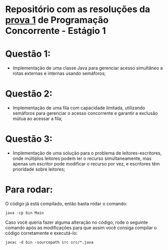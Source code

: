 # Repositório com as resoluções da [prova 1](https://drive.google.com/file/d/1ddFqzo4ukxxLWm_2iQjktrBzymDNb1Hj/view) de Programação Concorrente - Estágio 1

# Questão 1:
- Implementação de uma classe Java para gerenciar acesso simultâneo a rotas externas e internas usando semáforos;

# Questão 2:
- Implementação de uma fila com capacidade limitada, utilizando semáforos para gerenciar o acesso concorrente e garantir a exclusão mútua ao acessar a fila;

# Questão 3:
- Implementação de uma solução para o problema de leitores-escritores, onde múltiplos leitores podem ler o recurso simultaneamente, mas apenas um escritor pode modificar o recurso por vez, e escritores têm prioridade sobre leitores;

# Para rodar:
O código já está compilado, então basta rodar o comando:

```
java -cp bin Main
```

Caso você queria fazer alguma alteração no código, rode o seguinte comando após as modificações para que assim você consiga compilar o código corretamente e executá-lo:

```
javac -d bin -sourcepath src src/*.java
```
